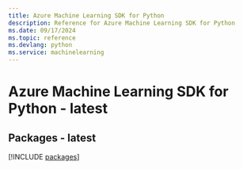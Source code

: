 ```yaml
---
title: Azure Machine Learning SDK for Python
description: Reference for Azure Machine Learning SDK for Python
ms.date: 09/17/2024
ms.topic: reference
ms.devlang: python
ms.service: machinelearning
---
```

# Azure Machine Learning SDK for Python - latest
## Packages - latest
[!INCLUDE [packages](machine-learning-index.md)]